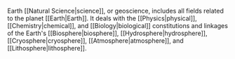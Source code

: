 Earth [[Natural Science|science]], or geoscience, includes all fields related to the planet [[Earth|Earth]]. It deals with the [[Physics|physical]], [[Chemistry|chemical]], and [[Biology|biological]] constitutions and linkages of the Earth's [[Biosphere|biosphere]], [[Hydrosphere|hydrosphere]], [[Cryosphere|cryosphere]], [[Atmosphere|atmosphere]], and [[Lithosphere|lithosphere]].